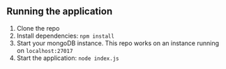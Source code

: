 ## Running the application

1. Clone the repo
2. Install dependencies: `npm install`
3. Start your mongoDB instance. This repo works on an instance running on `localhost:27017`
4. Start the application: `node index.js`